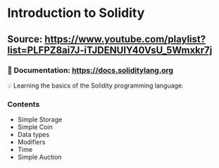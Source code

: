 # Introduction to Solidity

## Source: https://www.youtube.com/playlist?list=PLFPZ8ai7J-iTJDENUIY40VsU_5Wmxkr7j

### 📁 Documentation: https://docs.soliditylang.org

💡 Learning the basics of the Solidity programming language.

### Contents

* Simple Storage
* Simple Coin
* Data types 
* Modifiers
* Time
* Simple Auction
